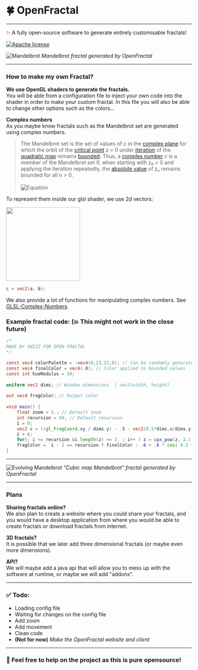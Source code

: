 # 🍀 OpenFractal

***

✨ A fully open-source software to generate entirely customisable fractals!

[![Apache license](https://img.shields.io/badge/License-Apache-blue.svg)](http://www.apache.org/licenses/)

![Mandelbrot](https://imgur.com/01xq7U8.png)
*Mandelbrot fractal generated by OpenFractal*

***

### How to make my own Fractal?
**We use OpenGL shaders to generate the fractals.**<br />
You will be able from a configuration file to inject your own code into the shader in order to make your custom fractal. In this file you will also be able to change other options such as the colors... <br />

**Complex numbers**<br />
As you maybe know fractals such as the Mandelbrot set are generated using complex numbers.
> The Mandelbrot set is the set of values of c in the [complex plane](https://en.wikipedia.org/wiki/Complex_plane) for which the orbit of the [critical point](https://en.wikipedia.org/wiki/Complex_quadratic_polynomial#Critical_point) z = 0 under [iteration](https://en.wikipedia.org/wiki/Iterated_function) of the [quadratic map](https://en.wikipedia.org/wiki/Quadratic_map) remains [bounded](https://en.wikipedia.org/wiki/Bounded_sequence). Thus, a [complex number](https://en.wikipedia.org/wiki/Complex_number) c is a member of the Mandelbrot set if, when starting with z₀ = 0 and applying the iteration repeatedly, the [absolute value](https://en.wikipedia.org/wiki/Absolute_value) of zₙ remains bounded for all n > 0. <br /><br />
> ![Equation](https://imgur.com/GGmzKmE.png)

To represent them inside our glsl shader, we use 2d vectors:

<img src="https://imgur.com/iFtPC7R.png" width="200">

```GLSL
c = vec2(a, b);
```

We also provide a lot of functions for manipulating complex numbers. See 
[GLSL-Complex-Numbers](https://github.com/Quinn-With-Two-Ns/GLSL-Complex-Numbers).

### Example fractal code:  (💥 This might not work in the close future)

```GLSL
/*
MADE BY SWIIZ FOR OPEN-FRACTAL
*/

const vec4 colorPalette = -vec4(0,23,21,0); // Can be randomly generated for more fun!
const vec4 finalColor = vec4(.0); // Color applied to bounded values
const int hueModulus = 30;
            
uniform vec2 dims; // Window dimensions  | vec2(width, height)
            
out vec4 fragColor; // Output color
            
void main() {
    float zoom = 5.; // Default zoom
    int recursion = 50, // Default recursion
    i = 0;
    vec2 c = ((gl_FragCoord.xy / dims.y) - .5 - vec2(0.5*dims.x/dims.y-0.5, 0.)) * zoom, // Mapping the complex plane to the viewport
    z = c;
    for(; i <= recursion && length(z) <= 2. ; i++ ) z = cpx_pow(z, 2.) + c; // Actual iterative thing
    fragColor =  i - 1 == recursion ? finalColor : .6 + .6 * cos( 6.3 *  (float((i - 1) % hueModulus) / float(hueModulus)) + colorPalette); // Deciding the final color
}
```

***

![Evolving Mandelbrot](https://imgur.com/eyuWAXF.png)
*"Cubic map Mandelbrot" fractal generated by OpenFractal*

***

### Plans
**Sharing fractals online?**<br />
We also plan to create a website where you could share your fractals, and you would have a desktop application from where you would be able to create fractals or download fractals from internet.
<br />

**3D fractals?**<br />
It is possible that we later add three dimensional fractals (or maybe even more dimensions).

**API?**<br />
We will maybe add a java api that will allow you to mess up with the software at runtime, or maybe we will add "addons".

***

### ✅ Todo:
- Loading config file
- Waiting for changes on the config file
- Add zoom
- Add movement
- Clean code
- **(Not for now)** *Make the OpenFractal website and client*

***

### 🏅 Feel free to help on the project as this is pure opensource!

